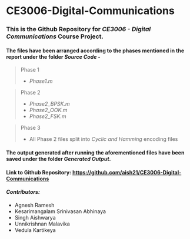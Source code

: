 # CE3006-Digital-Communications

### This is the Github Repository for _CE3006 - Digital Communications_ Course Project. 
#### The files have been arranged according to the phases mentioned in the report under the folder _Source Code_ - 
> Phase 1
>   - _Phase1.m_

> Phase 2
>   - _Phase2_BPSK.m_
>   - _Phase2_OOK.m_
>   - _Phase2_FSK.m_

> Phase 3
>   - All Phase 2 files split into _Cyclic and Hamming_ encoding files

#### The output generated after running the aforementioned files have been saved under the folder _Generated Output_.
#### Link to Github Repository: https://github.com/aish21/CE3006-Digital-Communications
#### *Contributors:*
- Agnesh Ramesh
- Kesarimangalam Srinivasan Abhinaya
- Singh Aishwarya
- Unnikrishnan Malavika
- Vedula Kartikeya

